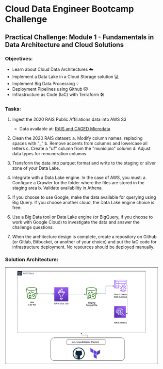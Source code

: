 # Cloud Data Engineer Bootcamp Challenge
## Practical Challenge: Module 1 - Fundamentals in Data Architecture and Cloud Solutions

### Objectives:
- Learn about Cloud Data Architectures ☁️
- Implement a Data Lake in a Cloud Storage solution 💻
- Implement Big Data Processing 💡
- Deployment Pipelines using Github 🐱
- Infrastructure as Code (IaC) with Terraform 🛠️

### Tasks:
1. Ingest the 2020 RAIS Public Affiliations data into AWS S3
   - Data available at: [RAIS and CAGED Microdata](http://pdet.mte.gov.br/microdados-rais-e-caged) 


2. Clean the 2020 RAIS dataset:
   a. Modify column names, replacing spaces with "_"
   b. Remove accents from columns and lowercase all letters
   c. Create a "uf" column from the "municipio" column
   d. Adjust data types for remuneration columns

3. Transform the data into parquet format and write to the staging or silver zone of your Data Lake.

4. Integrate with a Data Lake engine. In the case of AWS, you must:
   a. Configure a Crawler for the folder where the files are stored in the staging area
   b. Validate availability in Athena.

5. If you choose to use Google, make the data available for querying using Big Query. If you choose another cloud, the Data Lake engine choice is free.

6. Use a Big Data tool or Data Lake engine (or BigQuery, if you choose to work with Google Cloud) to investigate the data and answer the challenge questions.

7. When the architecture design is complete, create a repository on Github (or Gitlab, Bitbucket, or another of your choice) and put the IaC code for infrastructure deployment. No resources should be deployed manually.

### Solution Architecture:

![AWS Terraform](/img/challenge_mod1_diagram.png)